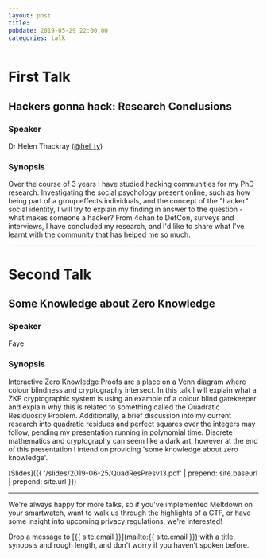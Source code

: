 ```yaml
---
layout: post
title:
pubdate: 2019-05-29 22:00:00
categories: talk
---
```


# First Talk

## Hackers gonna hack: Research Conclusions

### Speaker

Dr Helen Thackray ([@hel_ty](https://twitter.com/hel_ty))

### Synopsis

Over the course of 3 years I have studied hacking communities for my PhD research. Investigating the social psychology present online, such as how being part of a group effects individuals, and the concept of the "hacker" social identity, I will try to explain my finding in answer to the question - what makes someone a hacker? From 4chan to DefCon, surveys and interviews, I have concluded my research, and I'd like to share what I've learnt with the community that has helped me so much.

<hr>

# Second Talk

## Some Knowledge about Zero Knowledge

### Speaker

Faye

### Synopsis

Interactive Zero Knowledge Proofs are a place on a Venn diagram where colour blindness and cryptography intersect. In this talk I will explain what a ZKP cryptographic system is using an example of a colour blind gatekeeper and explain why this is related to something called the Quadratic Residuosity Problem. Additionally, a brief discussion into my current research into quadratic residues and perfect squares over the integers may follow, pending my presentation running in polynomial time.
Discrete mathematics and cryptography can seem like a dark art, however at the end of this presentation I intend on providing 'some knowledge about zero knowledge'.

[Slides]({{ '/slides/2019-06-25/QuadResPresv13.pdf'  | prepend: site.baseurl | prepend: site.url }})

<hr>

We're always happy for more talks, so if you've implemented Meltdown on your smartwatch,
want to walk us through the highlights of a CTF, or have some insight into upcoming privacy
regulations, we're interested!

Drop a message to [{{ site.email }}](mailto:{{ site.email }}) with a title,
synopsis and rough length, and don't worry if you haven't spoken before.
